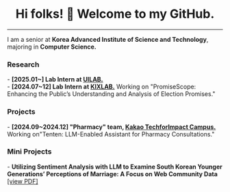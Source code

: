 <h1  align="center"> Hi folks! 👋 Welcome to my GitHub.</h1>
<hr>

I am a senior at **Korea Advanced Institute of Science and Technology**, majoring in **Computer Science.** 

<h3>Research </h3>
- <b>[2025.01~] Lab Intern at <a href="https://www.uilab.kr/">UILAB.</a></b> <br>
- <b>[2024.07~12] Lab Intern at <a href="https://www.kixlab.org/">KIXLAB.</a></b> Working on "PromiseScope: Enhancing the Public’s Understanding and Analysis of Election Promises."


<h3>Projects </h3>
- <b>[2024.09~2024.12] "Pharmacy" team, <a href="https://techforimpact.io/campus"> Kakao TechforImpact Campus. </a> </b> Working on"Tenten: LLM-Enabled Assistant for Pharmacy Consultations."



<h3>Mini Projects </h3>
- <b>Utilizing Sentiment Analysis with LLM to Examine South Korean Younger Generations’ Perceptions of Marriage: A Focus on Web Community Data</b>  <a href="Utilizing%20Sentiment%20Analysis%20with%20LLM%20to%20Examine%20South%20Korean%20Younger%20Generations%E2%80%99%20Perceptions%20of%20Marriage_%20A%20Focus%20on%20Web%20Community%20Data%20(Blind)v2%20(2).pdf" target="_blank">
[view PDF]</a>
